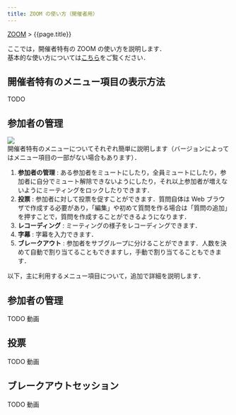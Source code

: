 ```yaml
---
title: ZOOM の使い方（開催者用）
---
```

<a href="https://utelecon.github.io/zoom/">ZOOM</a> > {{page.title}}  


ここでは，開催者特有の ZOOM の使い方を説明します．  
基本的な使い方については<a href="how_to_use" target="_blank">こちら</a>をご覧ください．  

## 開催者特有のメニュー項目の表示方法
  TODO  

## 参加者の管理

  ![](img/zoom_main_host_numbering.png)  
開催者特有のメニューについてそれぞれ簡単に説明します（バージョンによってはメニュー項目の一部がない場合もあります）．
  1. **参加者の管理** : ある参加者をミュートにしたり，全員ミュートにしたり，参加者に自分でミュート解除できないようにしたり，それ以上参加者が増えないようにミーティングをロックしたりできます．
  1. **投票** : 参加者に対して投票を促すことができます．質問自体は Web ブラウザで作成する必要があり，「編集」や初めて質問を作る場合は「質問の追加」を押すことで，質問を作成することができるようになります．
  1. **レコーディング** : ミーティングの様子をレコーディングできます．
  1. **字幕** : 字幕を入力できます．
  1. **ブレークアウト** : 参加者をサブグループに分けることができます．人数を決めて自動で割り当てることもできますし，手動で割り当てることもできます．
  
  
以下，主に利用するメニュー項目について，追加で詳細を説明します．

## 参加者の管理
  
  TODO 動画
  
  
## 投票
  
  TODO 動画
  
## ブレークアウトセッション
  
  TODO 動画
  
